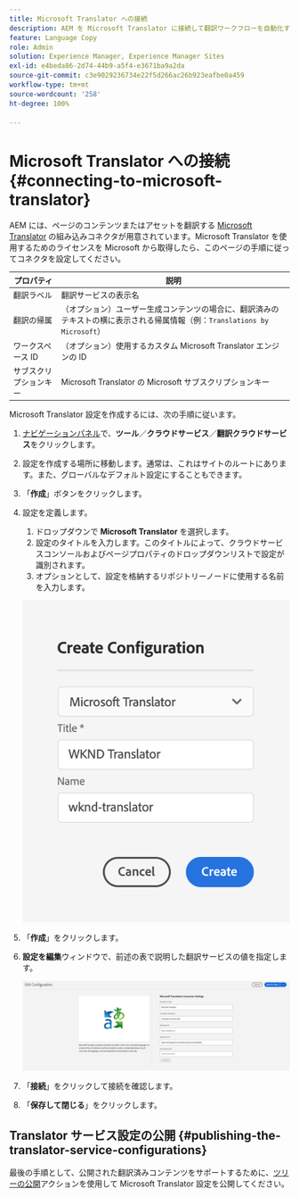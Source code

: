 ```yaml
---
title: Microsoft Translator への接続
description: AEM を Microsoft Translator に接続して翻訳ワークフローを自動化する方法を説明します。
feature: Language Copy
role: Admin
solution: Experience Manager, Experience Manager Sites
exl-id: e4beda86-2d74-44b9-a5f4-e3671ba9a2da
source-git-commit: c3e9029236734e22f5d266ac26b923eafbe0a459
workflow-type: tm+mt
source-wordcount: '258'
ht-degree: 100%

---
```


# Microsoft Translator への接続 {#connecting-to-microsoft-translator}

AEM には、ページのコンテンツまたはアセットを翻訳する [Microsoft Translator](https://www.microsoft.com/ja-jp/translator/business/) の組み込みコネクタが用意されています。Microsoft Translator を使用するためのライセンスを Microsoft から取得したら、このページの手順に従ってコネクタを設定してください。

| プロパティ | 説明 |
|---|---|
| 翻訳ラベル | 翻訳サービスの表示名 |
| 翻訳の帰属 | （オプション）ユーザー生成コンテンツの場合に、翻訳済みのテキストの横に表示される帰属情報（例：`Translations by Microsoft`） |
| ワークスペース ID | （オプション）使用するカスタム Microsoft Translator エンジンの ID |
| サブスクリプションキー | Microsoft Translator の Microsoft サブスクリプションキー |

Microsoft Translator 設定を作成するには、次の手順に従います。

1. [ナビゲーションパネル](/help/sites-authoring/basic-handling.md#first-steps)で、**ツール**／**クラウドサービス**／**翻訳クラウドサービス**&#x200B;をクリックします。
1. 設定を作成する場所に移動します。通常は、これはサイトのルートにあります。また、グローバルなデフォルト設定にすることもできます。
1. 「**作成**」ボタンをクリックします。
1. 設定を定義します。
   1. ドロップダウンで **Microsoft Translator** を選択します。
   1. 設定のタイトルを入力します。このタイトルによって、クラウドサービスコンソールおよびページプロパティのドロップダウンリストで設定が識別されます。
   1. オプションとして、設定を格納するリポジトリーノードに使用する名前を入力します。

   ![翻訳設定の作成](assets/create-translation-config.png)

1. 「**作成**」をクリックします。
1. **設定を編集**&#x200B;ウィンドウで、前述の表で説明した翻訳サービスの値を指定します。

   ![翻訳設定の編集](assets/msft-config-ui.png)

1. 「**接続**」をクリックして接続を確認します。
1. 「**保存して閉じる**」をクリックします。

## Translator サービス設定の公開 {#publishing-the-translator-service-configurations}

最後の手順として、公開された翻訳済みコンテンツをサポートするために、[ツリーの公開](/help/sites-authoring/publishing-pages.md#publishing-and-unpublishing-a-tree)アクションを使用して Microsoft Translator 設定を公開してください。
